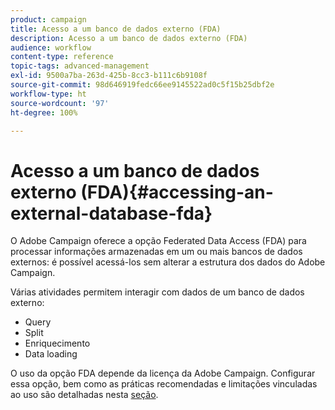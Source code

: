 ```yaml
---
product: campaign
title: Acesso a um banco de dados externo (FDA)
description: Acesso a um banco de dados externo (FDA)
audience: workflow
content-type: reference
topic-tags: advanced-management
exl-id: 9500a7ba-263d-425b-8cc3-b111c6b9108f
source-git-commit: 98d646919fedc66ee9145522ad0c5f15b25dbf2e
workflow-type: ht
source-wordcount: '97'
ht-degree: 100%

---
```


# Acesso a um banco de dados externo (FDA){#accessing-an-external-database-fda}

O Adobe Campaign oferece a opção Federated Data Access (FDA) para processar informações armazenadas em um ou mais bancos de dados externos: é possível acessá-los sem alterar a estrutura dos dados do Adobe Campaign.

Várias atividades permitem interagir com dados de um banco de dados externo:

* Query
* Split
* Enriquecimento
* Data loading

O uso da opção FDA depende da licença da Adobe Campaign. Configurar essa opção, bem como as práticas recomendadas e limitações vinculadas ao uso são detalhadas nesta [seção](../../installation/using/about-fda.md).
